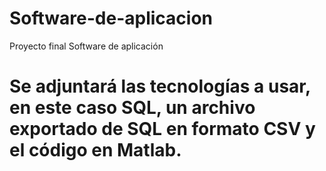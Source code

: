 # Software-de-aplicacion
Proyecto final Software de aplicación

# Se adjuntará las tecnologías a usar, en este caso SQL, un archivo exportado de SQL en formato CSV y el código en Matlab.
